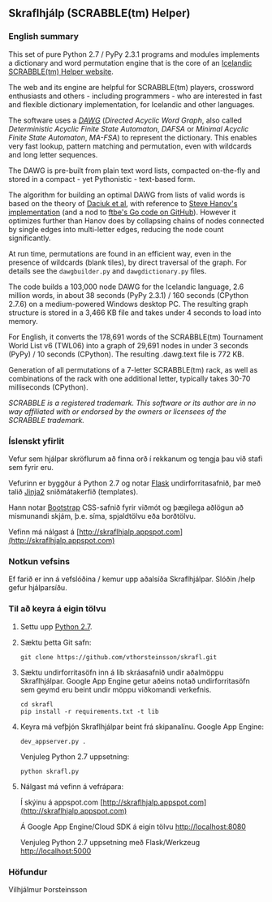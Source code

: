 ## Skraflhjálp (SCRABBLE(tm) Helper)

### English summary

This set of pure Python 2.7 / PyPy 2.3.1 programs and modules implements a dictionary and
word permutation engine that is the core of an
[Icelandic SCRABBLE(tm) Helper website](http://skraflhjalp.appspot.com).

The web and its engine are helpful for SCRABBLE(tm) players, crossword
enthusiasts and others - including programmers - who are interested in fast and
flexible dictionary implementation, for Icelandic and other languages.

The software uses a [*DAWG*](http://en.wikipedia.org/wiki/Deterministic_acyclic_finite_state_automaton)
(*Directed Acyclic Word Graph*, also called *Deterministic Acyclic Finite State Automaton*, *DAFSA* or
*Minimal Acyclic Finite State Automaton*, *MA-FSA*) to represent the dictionary.
This enables very fast lookup, pattern matching and permutation, even with wildcards
and long letter sequences.

The DAWG is pre-built from plain text word lists, compacted on-the-fly
and stored in a compact - yet Pythonistic - text-based form.

The algorithm for building an optimal DAWG from lists of valid words is based on the theory
of [Daciuk et al](http://www.aclweb.org/anthology/J00-1002.pdf), with reference
to [Steve Hanov's implementation](http://stevehanov.ca/blog/index.php?id=115)
(and a nod to [ftbe's Go code on GitHub](https://github.com/ftbe/dawg)).
However it optimizes further than Hanov does by collapsing chains of nodes connected by single
edges into multi-letter edges, reducing the node count significantly.

At run time, permutations are found in an efficient way, even in the presence of
wildcards (blank tiles), by direct traversal of the graph.
For details see the ```dawgbuilder.py``` and ```dawgdictionary.py``` files.

The code builds a 103,000 node DAWG for the Icelandic language, 2.6 million words, in about
38 seconds (PyPy 2.3.1) / 160 seconds (CPython 2.7.6) on a medium-powered Windows desktop PC.
The resulting graph structure is stored in a 3,466 KB file and takes under 4 seconds to load
into memory.

For English, it converts the 178,691 words of the SCRABBLE(tm) Tournament World List v6 (TWL06)
into a graph of 29,691 nodes in under 3 seconds (PyPy) / 10 seconds (CPython). The resulting
.dawg.text file is 772 KB.

Generation of all permutations of a 7-letter SCRABBLE(tm) rack, as well as combinations of the
rack with one additional letter, typically takes 30-70 milliseconds (CPython).

*SCRABBLE is a registered trademark. This software or its author are in no way affiliated
with or endorsed by the owners or licensees of the SCRABBLE trademark.*

### Íslenskt yfirlit

Vefur sem hjálpar skröflurum að finna orð í rekkanum og tengja þau við stafi sem fyrir eru.

Vefurinn er byggður á Python 2.7 og notar [Flask](http://flask.pocoo.org/)
undirforritasafnið, þar með talið [Jinja2](http://jinja.pocoo.org/) sniðmátakerfið (templates).

Hann notar [Bootstrap](http://getbootstrap.com/) CSS-safnið fyrir viðmót og þægilega aðlögun að
mismunandi skjám, þ.e. síma, spjaldtölvu eða borðtölvu.

Vefinn má nálgast á [http://skraflhjalp.appspot.com](http://skraflhjalp.appspot.com)

### Notkun vefsins
Ef farið er inn á vefslóðina / kemur upp aðalsíða Skraflhjálpar.
Slóðin /help gefur hjálparsíðu.

### Til að keyra á eigin tölvu
1. Settu upp [Python 2.7](https://www.python.org/download/releases/2.7.8/).

2. Sæktu þetta Git safn:

   ```
   git clone https://github.com/vthorsteinsson/skrafl.git
   ```

3. Sæktu undirforritasöfn inn á lib skráasafnið undir aðalmöppu Skraflhjálpar.
   Google App Engine getur aðeins notað undirforritasöfn sem geymd eru beint undir
   möppu viðkomandi verkefnis.

   ```
   cd skrafl
   pip install -r requirements.txt -t lib
   ```
4. Keyra má vefþjón Skraflhjálpar beint frá skipanalínu.
   Google App Engine:

   ```
   dev_appserver.py .
   ```

   Venjuleg Python 2.7 uppsetning:

   ```
   python skrafl.py
   ```

5. Nálgast má vefinn á vefrápara:

   Í skýinu á appspot.com [http://skraflhjalp.appspot.com](http://skraflhjalp.appspot.com)

   Á Google App Engine/Cloud SDK á eigin tölvu [http://localhost:8080](http://localhost:8080)
   
   Venjuleg Python 2.7 uppsetning með Flask/Werkzeug [http://localhost:5000](http://localhost:5000)

### Höfundur
Vilhjálmur Þorsteinsson

